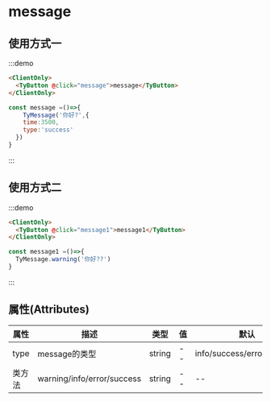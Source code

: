 # message

## 使用方式一

:::demo
```html
<ClientOnly>
  <TyButton @click="message">message</TyButton>
</ClientOnly>
```
```js
const message =()=>{
    TyMessage('你好?',{
    time:3500,
    type:'success'
  })
}

```
:::

## 使用方式二 

:::demo
```html
<ClientOnly>
  <TyButton @click="message1">message1</TyButton>
</ClientOnly>
```
```js
const message1 =()=>{
  TyMessage.warning('你好??')
}

```
:::
<script setup>
// import {TyMessage} from '../../../../src/package/index.ts'
let TyMessage =()=>{}
if(document){
   import('../../../../src/package/index.ts').then(res=>{
     TyMessage =res.TyMessage
   })
}
const message =()=>{
    TyMessage('你好?',{
    time:3500,
    type:'success'
  })
}
const message1 =()=>{
  TyMessage.warning('你好??')
}


</script>
## 属性(Attributes)


| 属性       | 描述                           | 类型     | 值                        | 默认          | 
| ---------- | ------------------------------ | -------- | ------------------------- | ------------- |
| type       | message的类型                       | string   | -- |  info/success/error/warning  |
| 类方法       | warning/info/error/success           | string   | -- | -- |

